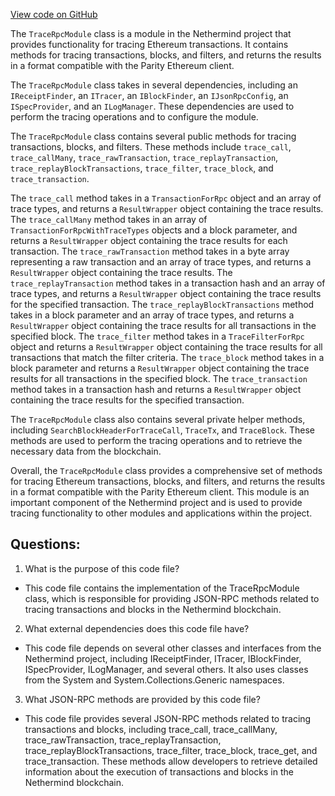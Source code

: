 [View code on GitHub](https://github.com/NethermindEth/nethermind/src/Nethermind/Nethermind.JsonRpc/Modules/Trace/TraceRpcModule.cs)

The `TraceRpcModule` class is a module in the Nethermind project that provides functionality for tracing Ethereum transactions. It contains methods for tracing transactions, blocks, and filters, and returns the results in a format compatible with the Parity Ethereum client. 

The `TraceRpcModule` class takes in several dependencies, including an `IReceiptFinder`, an `ITracer`, an `IBlockFinder`, an `IJsonRpcConfig`, an `ISpecProvider`, and an `ILogManager`. These dependencies are used to perform the tracing operations and to configure the module.

The `TraceRpcModule` class contains several public methods for tracing transactions, blocks, and filters. These methods include `trace_call`, `trace_callMany`, `trace_rawTransaction`, `trace_replayTransaction`, `trace_replayBlockTransactions`, `trace_filter`, `trace_block`, and `trace_transaction`. 

The `trace_call` method takes in a `TransactionForRpc` object and an array of trace types, and returns a `ResultWrapper` object containing the trace results. The `trace_callMany` method takes in an array of `TransactionForRpcWithTraceTypes` objects and a block parameter, and returns a `ResultWrapper` object containing the trace results for each transaction. The `trace_rawTransaction` method takes in a byte array representing a raw transaction and an array of trace types, and returns a `ResultWrapper` object containing the trace results. The `trace_replayTransaction` method takes in a transaction hash and an array of trace types, and returns a `ResultWrapper` object containing the trace results for the specified transaction. The `trace_replayBlockTransactions` method takes in a block parameter and an array of trace types, and returns a `ResultWrapper` object containing the trace results for all transactions in the specified block. The `trace_filter` method takes in a `TraceFilterForRpc` object and returns a `ResultWrapper` object containing the trace results for all transactions that match the filter criteria. The `trace_block` method takes in a block parameter and returns a `ResultWrapper` object containing the trace results for all transactions in the specified block. The `trace_transaction` method takes in a transaction hash and returns a `ResultWrapper` object containing the trace results for the specified transaction.

The `TraceRpcModule` class also contains several private helper methods, including `SearchBlockHeaderForTraceCall`, `TraceTx`, and `TraceBlock`. These methods are used to perform the tracing operations and to retrieve the necessary data from the blockchain.

Overall, the `TraceRpcModule` class provides a comprehensive set of methods for tracing Ethereum transactions, blocks, and filters, and returns the results in a format compatible with the Parity Ethereum client. This module is an important component of the Nethermind project and is used to provide tracing functionality to other modules and applications within the project.
## Questions: 
 1. What is the purpose of this code file?
- This code file contains the implementation of the TraceRpcModule class, which is responsible for providing JSON-RPC methods related to tracing transactions and blocks in the Nethermind blockchain.

2. What external dependencies does this code file have?
- This code file depends on several other classes and interfaces from the Nethermind project, including IReceiptFinder, ITracer, IBlockFinder, ISpecProvider, ILogManager, and several others. It also uses classes from the System and System.Collections.Generic namespaces.

3. What JSON-RPC methods are provided by this code file?
- This code file provides several JSON-RPC methods related to tracing transactions and blocks, including trace_call, trace_callMany, trace_rawTransaction, trace_replayTransaction, trace_replayBlockTransactions, trace_filter, trace_block, trace_get, and trace_transaction. These methods allow developers to retrieve detailed information about the execution of transactions and blocks in the Nethermind blockchain.